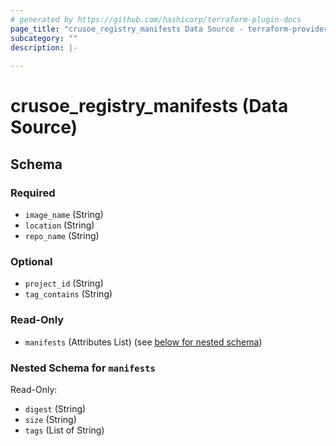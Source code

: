 ```yaml
---
# generated by https://github.com/hashicorp/terraform-plugin-docs
page_title: "crusoe_registry_manifests Data Source - terraform-provider-crusoe"
subcategory: ""
description: |-
  
---
```


# crusoe_registry_manifests (Data Source)





<!-- schema generated by tfplugindocs -->
## Schema

### Required

- `image_name` (String)
- `location` (String)
- `repo_name` (String)

### Optional

- `project_id` (String)
- `tag_contains` (String)

### Read-Only

- `manifests` (Attributes List) (see [below for nested schema](#nestedatt--manifests))

<a id="nestedatt--manifests"></a>
### Nested Schema for `manifests`

Read-Only:

- `digest` (String)
- `size` (String)
- `tags` (List of String)
